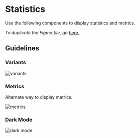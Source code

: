 # Statistics

Use the following components to display statistics and metrics.

*To duplicate the Figma file, go [here.](https://www.figma.com/file/zZi2fYDUjWEMPQJWAt8VWv/Threshold-DS?node-id=834%3A18160)*

## Guidelines

### Variants

![variants](https://user-images.githubusercontent.com/57226633/197228827-aee77bf6-b598-4784-8ddf-8e50665f008a.png)

### Metrics

Alternate way to display metrics.

![metrics](https://user-images.githubusercontent.com/57226633/197228874-43954931-ea16-4560-849d-0d86957d88bb.png)

### Dark Mode

![dark mode](https://user-images.githubusercontent.com/57226633/197228896-25738659-d9a3-4980-97d4-2026b5a0fc46.png)
